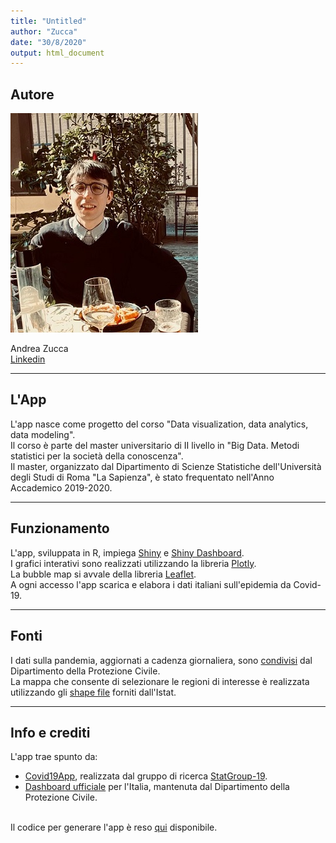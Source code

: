 ```yaml
---
title: "Untitled"
author: "Zucca"
date: "30/8/2020"
output: html_document
---
```


## Autore

![](img/user_andrea.jpg)

Andrea Zucca<br/>
[Linkedin](https://www.linkedin.com/in/andrea-zucca-62b6a6174/)
_____________________________________________________________________________________________________________________________________________________
## L'App
L'app nasce come progetto del corso "Data visualization, data analytics, data modeling".<br/>
Il corso è parte del master universitario di II livello in "Big Data. Metodi statistici per la società della conoscenza".<br/>
Il master, organizzato dal Dipartimento di Scienze Statistiche dell'Università degli Studi di Roma "La Sapienza", è stato frequentato nell'Anno Accademico 2019-2020.
_____________________________________________________________________________________________________________________________________________________

## Funzionamento
L'app, sviluppata in R, impiega [Shiny](https://shiny.rstudio.com/) e [Shiny Dashboard](https://rstudio.github.io/shinydashboard/).<br/>
I grafici interativi sono realizzati utilizzando la libreria [Plotly](https://plotly.com/r/).<br/>
La bubble map si avvale della libreria [Leaflet](https://rstudio.github.io/leaflet/).<br/>
A ogni accesso l'app scarica e elabora i dati italiani sull'epidemia da Covid-19.
_____________________________________________________________________________________________________________________________________________________

## Fonti
I dati sulla pandemia, aggiornati a cadenza giornaliera, sono [condivisi](https://github.com/pcm-dpc/COVID-19) dal Dipartimento della Protezione Civile.<br/>
La mappa che consente di selezionare le regioni di interesse è realizzata utilizzando gli [shape file](https://www.istat.it/it/archivio/222527) forniti dall'Istat.
_____________________________________________________________________________________________________________________________________________________

## Info e crediti
L'app trae spunto da:

* [Covid19App](https://statgroup19.shinyapps.io/Covid19App/), realizzata dal gruppo di ricerca [StatGroup-19](https://www.uniroma1.it/it/notizia/statgroup-19). 
* [Dashboard ufficiale](https://opendatadpc.maps.arcgis.com/apps/dashboards/b0c68bce2cce478eaac82fe38d4138b1) per l'Italia, mantenuta dal Dipartimento della Protezione Civile. <br/> <br/>

Il codice per generare l'app è reso [qui](https://github.com/zuccaandrea/Covid19App) disponibile.
